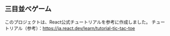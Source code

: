 ## 三目並べゲーム

このプロジェクトは、React公式チュートリアルを参考に作成しました。
チュートリアル（参考）：https://ja.react.dev/learn/tutorial-tic-tac-toe